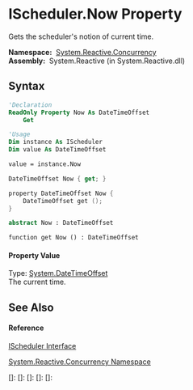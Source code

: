 # IScheduler.Now Property

Gets the scheduler's notion of current time.

**Namespace:**  [System.Reactive.Concurrency](System.Reactive.Concurrency\System.Reactive.Concurrency.md)  
**Assembly:**  System.Reactive (in System.Reactive.dll)

## Syntax

```vb
'Declaration
ReadOnly Property Now As DateTimeOffset
    Get
```

```vb
'Usage
Dim instance As IScheduler
Dim value As DateTimeOffset

value = instance.Now
```

```csharp
DateTimeOffset Now { get; }
```

```c++
property DateTimeOffset Now {
    DateTimeOffset get ();
}
```

```fsharp
abstract Now : DateTimeOffset
```

```jscript
function get Now () : DateTimeOffset
```

#### Property Value

Type: [System.DateTimeOffset](https://msdn.microsoft.com/en-us/library/Bb341783)  
The current time.

## See Also

#### Reference

[IScheduler Interface](IScheduler\IScheduler.md)

[System.Reactive.Concurrency Namespace](System.Reactive.Concurrency\System.Reactive.Concurrency.md)

[]: 
[]: 
[]: 
[]: 
[]: 